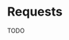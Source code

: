# Requests

<!--
# https://take.app/onboard
POST https://take.app/api/users/onboard

{
    "orgName": "Henkiz",
    "timezone": "America/Santiago",
    "category": "ORG_CATEGORY_SERVICE",
    "employeeSize": "ORG_EMPLOYEE_SIZE_2_TO_5"
}

https://take.app/admin/orgs/<nano-id>/stores/create
-->

TODO
